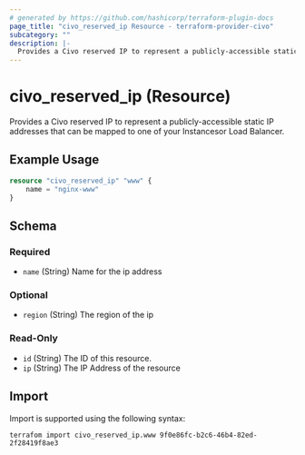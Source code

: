 ```yaml
---
# generated by https://github.com/hashicorp/terraform-plugin-docs
page_title: "civo_reserved_ip Resource - terraform-provider-civo"
subcategory: ""
description: |-
  Provides a Civo reserved IP to represent a publicly-accessible static IP addresses that can be mapped to one of your Instances or a Load Balancer.
---
```


# civo_reserved_ip (Resource)

Provides a Civo reserved IP to represent a publicly-accessible static IP addresses that can be mapped to one of your Instancesor Load Balancer.

## Example Usage

```terraform
resource "civo_reserved_ip" "www" {
    name = "nginx-www" 
}
```

<!-- schema generated by tfplugindocs -->
## Schema

### Required

- `name` (String) Name for the ip address

### Optional

- `region` (String) The region of the ip

### Read-Only

- `id` (String) The ID of this resource.
- `ip` (String) The IP Address of the resource

## Import

Import is supported using the following syntax:

```shell
terrafom import civo_reserved_ip.www 9f0e86fc-b2c6-46b4-82ed-2f28419f8ae3
```
